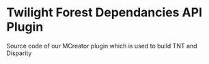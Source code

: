# Twilight Forest Dependancies API Plugin
Source code of our MCreator plugin which is used to build TNT and Disparity
